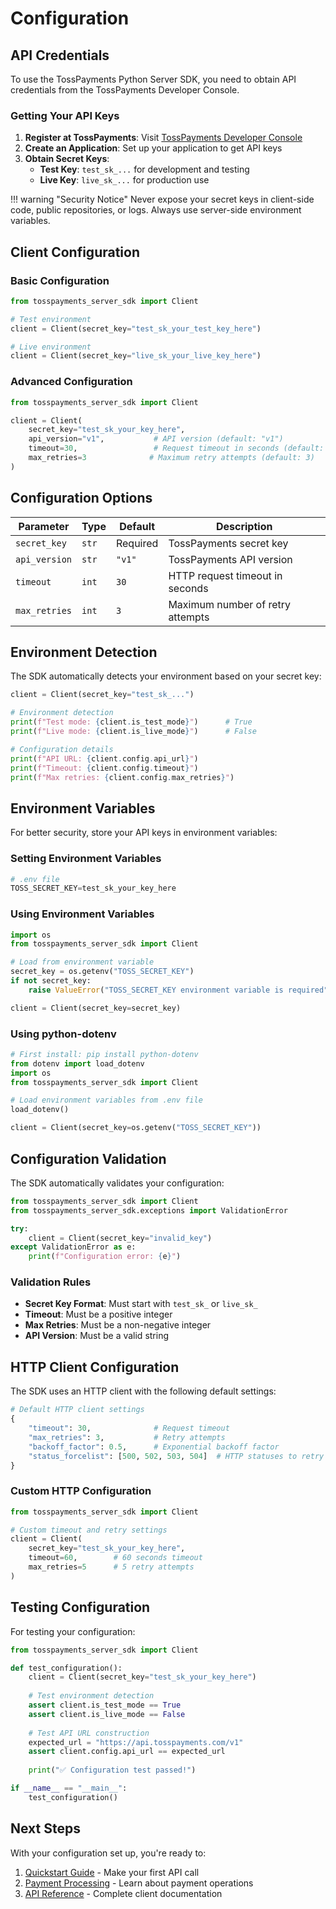 # Configuration

## API Credentials

To use the TossPayments Python Server SDK, you need to obtain API credentials from the TossPayments Developer Console.

### Getting Your API Keys

1. **Register at TossPayments**: Visit [TossPayments Developer Console](https://developers.tosspayments.com/)
2. **Create an Application**: Set up your application to get API keys
3. **Obtain Secret Keys**:
   - **Test Key**: `test_sk_...` for development and testing
   - **Live Key**: `live_sk_...` for production use

!!! warning "Security Notice"
    Never expose your secret keys in client-side code, public repositories, or logs. Always use server-side environment variables.

## Client Configuration

### Basic Configuration

```python
from tosspayments_server_sdk import Client

# Test environment
client = Client(secret_key="test_sk_your_test_key_here")

# Live environment
client = Client(secret_key="live_sk_your_live_key_here")
```

### Advanced Configuration

```python
from tosspayments_server_sdk import Client

client = Client(
    secret_key="test_sk_your_key_here",
    api_version="v1",           # API version (default: "v1")
    timeout=30,                 # Request timeout in seconds (default: 30)
    max_retries=3              # Maximum retry attempts (default: 3)
)
```

## Configuration Options

| Parameter | Type | Default | Description |
|-----------|------|---------|-------------|
| `secret_key` | `str` | Required | TossPayments secret key |
| `api_version` | `str` | `"v1"` | TossPayments API version |
| `timeout` | `int` | `30` | HTTP request timeout in seconds |
| `max_retries` | `int` | `3` | Maximum number of retry attempts |

## Environment Detection

The SDK automatically detects your environment based on your secret key:

```python
client = Client(secret_key="test_sk_...")

# Environment detection
print(f"Test mode: {client.is_test_mode}")      # True
print(f"Live mode: {client.is_live_mode}")      # False

# Configuration details
print(f"API URL: {client.config.api_url}")
print(f"Timeout: {client.config.timeout}")
print(f"Max retries: {client.config.max_retries}")
```

## Environment Variables

For better security, store your API keys in environment variables:

### Setting Environment Variables

```python
# .env file
TOSS_SECRET_KEY=test_sk_your_key_here
```

### Using Environment Variables

```python
import os
from tosspayments_server_sdk import Client

# Load from environment variable
secret_key = os.getenv("TOSS_SECRET_KEY")
if not secret_key:
    raise ValueError("TOSS_SECRET_KEY environment variable is required")

client = Client(secret_key=secret_key)
```

### Using python-dotenv

```python
# First install: pip install python-dotenv
from dotenv import load_dotenv
import os
from tosspayments_server_sdk import Client

# Load environment variables from .env file
load_dotenv()

client = Client(secret_key=os.getenv("TOSS_SECRET_KEY"))
```

## Configuration Validation

The SDK automatically validates your configuration:

```python
from tosspayments_server_sdk import Client
from tosspayments_server_sdk.exceptions import ValidationError

try:
    client = Client(secret_key="invalid_key")
except ValidationError as e:
    print(f"Configuration error: {e}")
```

### Validation Rules

- **Secret Key Format**: Must start with `test_sk_` or `live_sk_`
- **Timeout**: Must be a positive integer
- **Max Retries**: Must be a non-negative integer
- **API Version**: Must be a valid string

## HTTP Client Configuration

The SDK uses an HTTP client with the following default settings:

```python
# Default HTTP client settings
{
    "timeout": 30,              # Request timeout
    "max_retries": 3,           # Retry attempts
    "backoff_factor": 0.5,      # Exponential backoff factor
    "status_forcelist": [500, 502, 503, 504]  # HTTP statuses to retry
}
```

### Custom HTTP Configuration

```python
from tosspayments_server_sdk import Client

# Custom timeout and retry settings
client = Client(
    secret_key="test_sk_your_key_here",
    timeout=60,        # 60 seconds timeout
    max_retries=5      # 5 retry attempts
)
```

## Testing Configuration

For testing your configuration:

```python
from tosspayments_server_sdk import Client

def test_configuration():
    client = Client(secret_key="test_sk_your_key_here")
    
    # Test environment detection
    assert client.is_test_mode == True
    assert client.is_live_mode == False
    
    # Test API URL construction
    expected_url = "https://api.tosspayments.com/v1"
    assert client.config.api_url == expected_url
    
    print("✅ Configuration test passed!")

if __name__ == "__main__":
    test_configuration()
```

## Next Steps

With your configuration set up, you're ready to:

1. [Quickstart Guide](quickstart.md) - Make your first API call
2. [Payment Processing](../api-reference/payments.md) - Learn about payment operations
3. [API Reference](../api-reference/client.md) - Complete client documentation